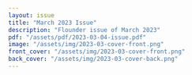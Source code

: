 ```yaml
---
layout: issue
title: "March 2023 Issue"
description: "Flounder issue of March 2023"
pdf: "/assets/pdf/2023-03-04-issue.pdf"
image: "/assets/img/2023-03-cover-front.png"
front_cover: "/assets/img/2023-03-cover-front.png"
back_cover: "/assets/img/2023-03-cover-back.png"
---
```

